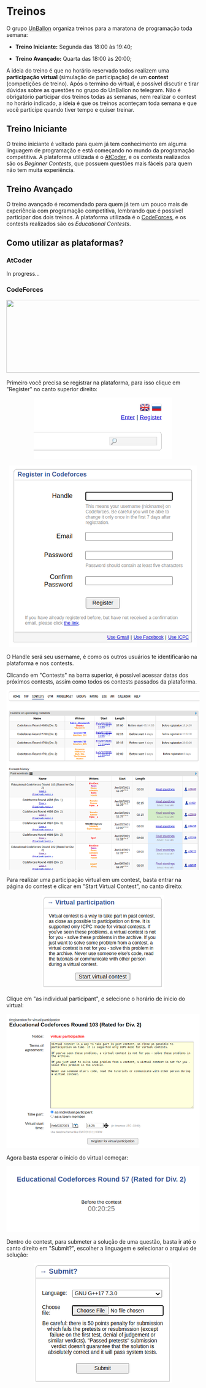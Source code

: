 # Treinos

O grupo [UnBallon](https://t.me/unballoon) organiza treinos para a maratona de programação toda semana:

* **Treino Iniciante:** Segunda das 18:00 às 19:40;

* **Treino Avançado:** Quarta das 18:00 às 20:00;

A ideia do treino é que no horário reservado todos realizem uma **participação virtual** (simulação de participação) de um **contest** (competições de treino). Após o termino do virtual, é possível discutir e tirar dúvidas sobre as questões no grupo do UnBallon no telegram. Não é obrigatório participar dos treinos todas as semanas, nem realizar o contest no horário indicado, a ideia é que os treinos aconteçam toda semana e que você participe quando tiver tempo e quiser treinar.

## Treino Iniciante

O treino iniciante é voltado para quem já tem conhecimento em alguma linguagem de programação e está começando no mundo da programação competitiva.
A plataforma utilizada é o [AtCoder](https://atcoder.jp/), e os contests realizados são os *Beginner Contests*, que possuem questões mais fáceis para quem não tem muita experiência.

## Treino Avançado

O treino avançado é recomendado para quem já tem um pouco mais de experiência com programação competitiva, lembrando que é possível participar dos dois treinos.
A plataforma utilizada é o [CodeForces](https://codeforces.com/), e os contests realizados são os *Educational Contests*.

## Como utilizar as plataformas?

### AtCoder

In progress...

### CodeForces
<p align="center">
  <img width="1200" height="190" src="https://researchweb.iiit.ac.in/~soumyasis.gun/codeforces.png">
</p>

Primeiro você precisa se registrar na plataforma, para isso clique em "Register" no canto superior direito:

<p align="center">
  <img src=img/register1.png>
</p>

<p align="center">
  <img src=img/register2.png>
</p>

O Handle será seu username, é como os outros usuários te identificarão na plataforma e nos contests.

Clicando em "Contests" na barra superior, é possível acessar datas dos próximos contests, assim como todos os contests passados da plataforma.

<p align="center">
  <img src=img/contests.png>
</p>

Para realizar uma participação virtual em um contest, basta entrar na página do contest e clicar em "Start Virtual Contest", no canto direito:

<p align="center">
  <img src=img/virtual1.png>
</p>

Clique em "as individual participant", e selecione o horário de inicio do virtual:

<p align="center">
  <img src=img/virtual2.png>
</p>

Agora basta esperar o inicio do virtual começar:

<p align="center">
  <img src=img/virtual3.png>
</p>

Dentro do contest, para submeter a solução de uma questão, basta ir até o canto direito em "Submit?", escolher a linguagem e selecionar o arquivo de solução:

<p align="center">
  <img src=img/virtual4.png>
</p>




